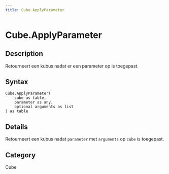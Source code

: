 ```yaml
---
title: Cube.ApplyParameter
---
```


# Cube.ApplyParameter


## Description

Retourneert een kubus nadat er een parameter op is toegepast.


## Syntax

```powerquery
Cube.ApplyParameter(
    cube as table,
    parameter as any,
    optional arguments as list
) as table
```


## Details

Retourneert een kubus nadat <code>parameter</code> met <code>arguments</code> op <code>cube</code> is toegepast.



## Category
Cube
